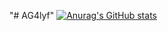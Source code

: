 "# AG4lyf" 
[![Anurag's GitHub stats](https://github-readme-stats.vercel.app/api?username=AG4lyf)](https://github.com/anuraghazra/github-readme-stats)
